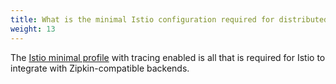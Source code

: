 ```yaml
---
title: What is the minimal Istio configuration required for distributed tracing?
weight: 13
---
```


The [Istio minimal profile](/docs/setup/install/helm/) with tracing enabled is all that is required for Istio to integrate with Zipkin-compatible backends.
